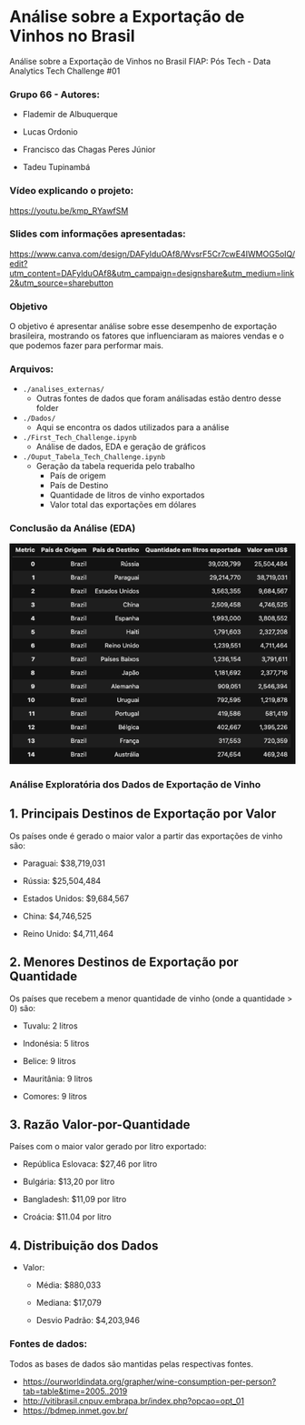 # Análise sobre a Exportação de Vinhos no Brasil

Análise sobre a Exportação de Vinhos no Brasil
FIAP: Pós Tech - Data Analytics Tech Challenge #01

### Grupo 66 - Autores:

- Flademir de Albuquerque

- Lucas Ordonio

- Francisco das Chagas Peres Júnior

- Tadeu Tupinambá
### Vídeo explicando o projeto:
https://youtu.be/kmp_RYawfSM

### Slides com informações apresentadas:
https://www.canva.com/design/DAFylduOAf8/WvsrF5Cr7cwE4IWMOG5oIQ/edit?utm_content=DAFylduOAf8&utm_campaign=designshare&utm_medium=link2&utm_source=sharebutton

### Objetivo
O objetivo é apresentar análise sobre esse desempenho de exportação brasileira, mostrando os fatores que influenciaram as maiores vendas e o que podemos fazer para performar mais.

### Arquivos:

- `./analises_externas/`
  - Outras fontes de dados que foram análisadas estão dentro desse folder
- `./Dados/`
  - Aqui se encontra os dados utilizados para a análise
- `./First_Tech_Challenge.ipynb`
  - Análise de dados, EDA e geração de gráficos
- `./Ouput_Tabela_Tech_Challenge.ipynb`
  - Geração da tabela requerida pelo trabalho
    - País de origem
    - País de Destino
    - Quantidade de litros de vinho exportados
    - Valor total das exportações em dólares


### Conclusão da Análise (EDA)
![Tabela final gerada](./images/tabela_resultado.png)

### Análise Exploratória dos Dados de Exportação de Vinho
## 1. Principais Destinos de Exportação por Valor
Os países onde é gerado o maior valor a partir das exportações de vinho são:

- Paraguai: $38,719,031

- Rússia: $25,504,484

- Estados Unidos: $9,684,567

- China: $4,746,525

- Reino Unido: $4,711,464

## 2. Menores Destinos de Exportação por Quantidade
Os países que recebem a menor quantidade de vinho (onde a quantidade > 0) são:

- Tuvalu: 2 litros

- Indonésia: 5 litros

- Belice: 9 litros

- Mauritânia: 9 litros

- Comores: 9 litros


## 3. Razão Valor-por-Quantidade
Países com o maior valor gerado por litro exportado:

- República Eslovaca: $27,46 por litro

- Bulgária: $13,20 por litro

- Bangladesh: $11,09 por litro

- Croácia: $11.04 por litro

## 4. Distribuição dos Dados
- Valor:
  - Média: $880,033

  - Mediana: $17,079

  - Desvio Padrão: $4,203,946

### Fontes de dados:
Todos as bases de dados são mantidas pelas respectivas fontes.

- https://ourworldindata.org/grapher/wine-consumption-per-person?tab=table&time=2005..2019
- http://vitibrasil.cnpuv.embrapa.br/index.php?opcao=opt_01
- https://bdmep.inmet.gov.br/
